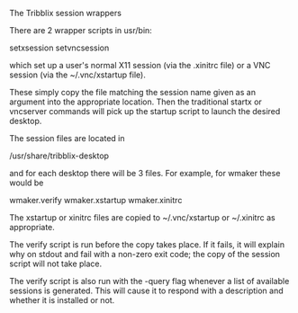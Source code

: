 The Tribblix session wrappers

There are 2 wrapper scripts in usr/bin:

setxsession
setvncsession

which set up a user's normal X11 session (via the .xinitrc file) or a
VNC session (via the ~/.vnc/xstartup file).

These simply copy the file matching the session name given as an
argument into the appropriate location. Then the traditional startx or
vncserver commands will pick up the startup script to launch the
desired desktop.

The session files are located in

/usr/share/tribblix-desktop

and for each desktop there will be 3 files. For example, for wmaker
these would be

wmaker.verify
wmaker.xstartup
wmaker.xinitrc

The xstartup or xinitrc files are copied to ~/.vnc/xstartup or
~/.xinitrc as appropriate.

The verify script is run before the copy takes place. If it fails, it
will explain why on stdout and fail with a non-zero exit code; the
copy of the session script will not take place.

The verify script is also run with the -query flag whenever a list of
available sessions is generated. This will cause it to respond with a
description and whether it is installed or not.

